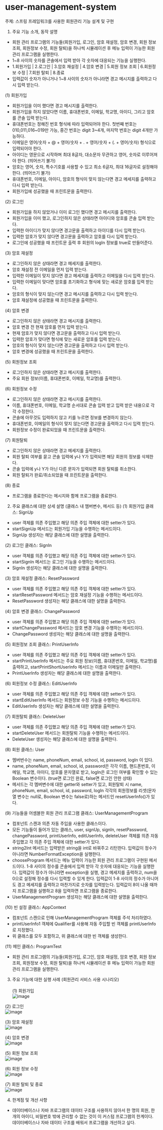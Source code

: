 # user-management-system

주제: 스프링 프레임워크를 사용한 회원관리 기능 설계 및 구현
1. 주요 기능 소개, 동작 설명
-	회원 관리 프로그램의 기능들(회원가입, 로그인, 암호 재설정, 암호 변경, 회원 정보 조회, 회원정보 수정, 회원 탈퇴)을 하나씩 시뮬레이션 후 메뉴 입력이 가능한 회원 관리 프로그램을 실행한다.
-	1~8 사이의 숫자를 콘솔에서 입력 받아 각 숫자에 대응되는 기능을 실행한다.
-	1.회원가입 | 2.로그인 | 3.암호 재설정 | 4.암호 변경 | 5.회원 정보 조회 | 6.회원정보 수정 | 7.회원 탈퇴 | 8.종료
-	입력값이 숫자가 아니거나 1~8 사이의 숫자가 아니라면 경고 메시지를 출력하고 다시 입력 받는다.

(1) 회원가입
-	회원가입을 이미 했다면 경고 메시지를 출력한다.
-	회원가입을 하지 않았다면 이름, 휴대폰번호, 이메일, 학교명, 아이디, 그리고 암호를 콘솔 입력 받는다.
-	휴대폰번호는 정해진 번호 형식에 따라 입력되어야 한다. 첫번째 번호는 010,011,016~019만 가능, 중간 번호는 digit 3~4개, 마지막 번호는 digit 4개만 가능하다.
-	이메일은 영어/숫자 + @ + 영어/숫자 + . + 영어/숫자 + (. + 영어/숫자) 형식으로 입력되어야 한다.
-	아이디는 영문으로 시작하며 최대 8글자, 대소문자 무관하고 영어, 숫자로 이루어져야 한다. (띄어쓰기 불가)
-	암호는 영어, 숫자, 특수기호를 사용할 수 있고 최소 6글자, 최대 16글자로 설정해야 한다. (띄어쓰기 불가)
-	휴대폰번호, 이메일, 아이디, 암호의 형식이 맞지 않는다면 경고 메세지를 출력하고 다시 입력 받는다.
-	회원가입에 성공했을 때 프린트문을 출력한다.

(2) 로그인
-	회원가입을 하지 않았거나 이미 로그인 했다면 경고 메시지를 출력한다.
-	회원가입을 이미 했고, 로그인하지 않은 상태라면 아이디와 암호를 콘솔 입력 받는다.
-	입력한 아이디가 맞지 않다면 경고문을 출력하고 아이디를 다시 입력 받는다.
-	입력한 암호가 맞지 않다면 경고문을 출력하고 암호를 다시 입력 받는다.
-	로그인에 성공했을 때 프린트문 출력 후 회원의 logIn 정보를 true로 만들어준다.

(3) 암호 재설정
-	로그인하지 않은 상태라면 경고 메세지를 출력한다.
-	암호 재설정 전 이메일을 먼저 입력 받는다.
-	입력한 이메일이 맞지 않다면 경고 메세지를 출력하고 이메일을 다시 입력 받는다.
-	입력한 이메일이 맞다면 암호를 초기화하고 형식에 맞는 새로운 암호를 입력 받는다.
-	암호의 형식이 맞지 않는다면 경고 메시지를 출력하고 다시 입력 받는다.
-	암호 재설정에 성공했을 때 프린트문을 출력한다.

(4) 암호 변경
-	로그인하지 않은 상태라면 경고 메시지를 출력한다.
-	암호 변경 전 현재 암호를 먼저 입력 받는다.
-	현재 암호가 맞지 않다면 경고문을 출력하고 다시 입력 받는다.
-	입력한 암호가 맞다면 형식에 맞는 새로운 암호를 입력 받는다.
-	암호의 형식이 맞지 않는다면 경고문을 출력하고 다시 입력 받는다.
-	암호 변경에 성공했을 때 프린트문을 출력한다.

(5) 회원정보 조회
-	로그인하지 않은 상태라면 경고 메시지를 출력한다.
-	주요 회원 정보(이름, 휴대폰번호, 이메일, 학교명)를 출력한다.

(6) 회원정보 수정
-	로그인하지 않은 상태라면 경고 메시지를 출력한다.
-	이름, 휴대폰번호, 이메일, 학교명 순서대로 콘솔 입력 받고 입력 받은 내용으로 각각 수정한다.
-	콘솔에 아무것도 입력하지 않고 <Enter> 키를 누르면 정보를 변경하지 않는다.
-	휴대폰번호, 이메일의 형식이 맞지 않는다면 경고문을 출력하고 다시 입력 받는다.
-	회원정보 수정이 완료되었을 때 프린트문을 출력한다.

(7) 회원탈퇴
-	로그인하지 않은 상태라면 경고 메세지를 출력한다.
-	회원 탈퇴 여부를 묻고 콘솔 입력에 y나 Y가 입력되면 해당 회원의 정보를 삭제한다.
-	콘솔 입력에 y나 Y가 아닌 다른 문자가 입력되면 회원 탈퇴를 취소한다.
-	회원 탈퇴가 완료/취소되었을 때 프린트문을 출력한다.

(8) 종료
-	프로그램을 종료한다는 메시지와 함께 프로그램을 종료한다.


2. 주요 클래스에 대한 상세 설명 (클래스 내 멤버변수, 메서드 등)
(1) 회원가입 클래스: SignUp
-	user 객체를 의존 주입했고 해당 의존 주입 객체에 대한 setter가 있다.
-	startSignUp 메서드는 회원가입 기능을 수행하는 메서드이다.
-	SignUp 생성자는 해당 클래스에 대한 설명을 출력한다.

(2) 로그인 클래스: SignIn
-	user 객체를 의존 주입했고 해당 의존 주입 객체에 대한 setter가 있다.
-	startSignIn 메서드는 로그인 기능을 수행하는 메서드이다.
-	SignIn 생성자는 해당 클래스에 대한 설명을 출력한다.

(3) 암호 재설정 클래스: ResetPassword
-	user 객체를 의존 주입했고 해당 의존 주입 객체에 대한 setter가 있다.
-	startResetPassword 메서드는 암호 재설정 기능을 수행하는 메서드이다.
-	ResetPassword 생성자는 해당 클래스에 대한 설명을 출력한다.

(4) 암호 변경 클래스: ChangePassword
-	user 객체를 의존 주입했고 해당 의존 주입 객체에 대한 setter가 있다.
-	startChangePassword 메서드는 암호 변경 기능을 수행하는 메서드이다.
-	ChangePassword 생성자는 해당 클래스에 대한 설명을 출력한다.

(5) 회원정보 조회 클래스: PrintUserInfo
-	user 객체를 의존 주입했고 해당 의존 주입 객체에 대한 setter가 있다.
-	startPrintUserInfo 메서드는 주요 회원 정보(이름, 휴대폰번호, 이메일, 학교명)를 출력하고, startPrintShortUserInfo 메서드는 이름과 이메일만 출력한다.
-	PrintUserInfo 생성자는 해당 클래스에 대한 설명을 출력한다.

(6) 회원정보 수정 클래스: EditUserInfo
-	user 객체를 의존 주입했고 해당 의존 주입 객체에 대한 setter가 있다.
-	startEditUserInfo 메서드는 회원정보 수정 기능을 수행하는 메서드이다.
-	EditUserInfo 생성자는 해당 클래스에 대한 설명을 출력한다.


(7) 회원탈퇴 클래스: DeleteUser
-	user 객체를 의존 주입했고 해당 의존 주입 객체에 대한 setter가 있다.
-	startDeleteUser 메서드는 회원탈퇴 기능을 수행하는 메서드이다.
-	DeleteUser 생성자는 해당 클래스에 대한 설명을 출력한다.


(8) 회원 클래스: User
-	멤버번수는 name, phoneNum, email, school, id, password, logIn 이 있다.
-	name, phoneNum, email, school, id, password은 각각 이름, 핸드폰번호, 이메일, 학교명, 아이디, 암호를 문자열로 받고, logIn은 로그인 여부를 확인할 수 있는 Boolean 변수이다. (true면 로그인 완료, false면 로그인 안한 상태)
-	메서드는 각 멤버변수에 대한 getter와 setter가 있고, 회원탈퇴 시 name, phoneNum, email, school, id, password, logIn 각각의 회원정보를 리셋(문자열 변수는 null로, Boolean 변수는 false로)하는 메서드인 resetUserInfo()가 있다.

(9) 기능들을 어셈블한 회원 관리 프로그램 클래스: UserManagementProgram
-	컴포넌트 스캔과 의존 자동 주입을 사용한 클래스이다.
-	모든 기능들이 들어가 있는 클래스, user, signUp, signIn, resetPassword, changePassword, printUserInfo, editUserInfo, deleteUser 객체를 의존 자동 주입했고 각 의존 주입 객체에 대한 setter가 있다.
-	string2Int 메서드는 입력받은 string을 int로 바꿔주고 리턴한다. 입력값이 정수가 아니라면 NumberFormatException을 실행한다.
-	chooseProgram 메서드는 메뉴 입력이 가능한 회원 관리 프로그램이 구현된 메서드이다. 1-8 사이의 정수를 콘솔에서 입력 받아 각 숫자에 대응되는 기능을 실행한다. 입력값이 정수가 아니라면 exception을 실행, 경고 메세지를 출력하고, num을 0으로 설정해 정수를 다시 입력할 수 있게 한다. 입력값이 1-8 사이의 정수가 아니어도 경고 메세지를 출력하고 마찬가지로 숫자를 입력받는다. 입력값이 8이 나올 때까지 프로그램을 실행하고 8을 입력하면 프로그램을 종료한다.
-	UserManagementProgram 생성자는 해당 클래스에 대한 설명을 출력한다.

(10) 빈 설정 클래스: AppContext
-	컴포넌트 스캔으로 인해 UserManagementProgram 객체를 주석 처리하였다.
-	printUserInfo1 객체에 Qualifier를 사용해 자동 주입할 빈 객체를 printUserInfo로 지정했다.
-	위 클래스를 모두 포함하고, 위 클래스에 대한 빈 객체를 생성한다.

(11) 메인 클래스: ProgramTest
-	회원 관리 프로그램의 기능들(회원가입, 로그인, 암호 재설정, 암호 변경, 회원 정보 조회, 회원정보 수정, 회원 탈퇴)을 하나씩 시뮬레이션 후 메뉴 입력이 가능한 회원 관리 프로그램을 실행한다.

3. 주요 기능에 대한 실행 사례 (회원관리 서비스 사용 시나리오)<br><br>
(1) 회원가입<br>
![image](images/signup.png)<br>

(2) 로그인<br>
![image](images/signin.png)<br>

(3) 암호 재설정<br>
![image](images/resetpassword.png)<br>

(4) 암호 변경<br>
![image](images/changepassword.png)<br>

(5) 회원 정보 조회<br>
![image](images/printuserinfo.png)<br>

(6) 회원 정보 수정<br>
![image](images/edituserinfo.png)<br>

(7) 회원 탈퇴 및 종료<br>
![image](images/deleteuser.png)<br>

4. 한계점 및 개선 사항
-	데이터베이스나 자바 프로그램의 데이터 구조를 사용하지 않아서 한 명의 회원, 한 개의 아이디, 비밀번호 밖에 관리할 수 없는 것이 이 커스텀 프로그램의 한계이다. 데이터베이스나 자바 데이터 구조를 배워서 프로그램을 개선하고 싶다.
